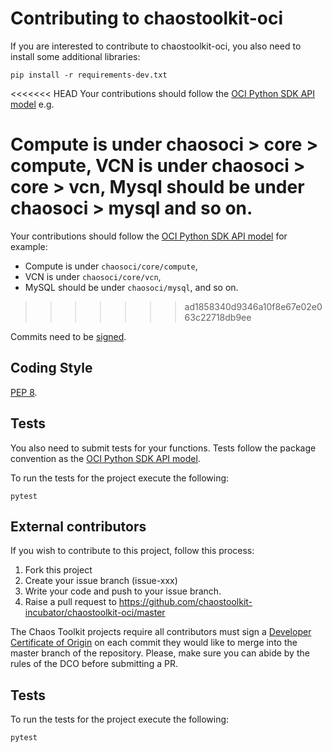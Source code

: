 [dco]: https://github.com/probot/dco#how-it-works
[oci-python-sdk]: https://oracle-cloud-infrastructure-python-sdk.readthedocs.io/en/latest/api/landing.html
[pep8]: https://pycodestyle.pycqa.org/en/latest/
[signing-commits]: https://help.github.com/en/github/authenticating-to-github/signing-commits

# Contributing to chaostoolkit-oci

If you are interested to contribute to chaostoolkit-oci, you also need to install some additional libraries:

```
pip install -r requirements-dev.txt
```

<<<<<<< HEAD
Your contributions should follow the [OCI Python SDK API model][oci-python-sdk] e.g. 

Compute is under chaosoci > core > compute, VCN is under chaosoci > core > vcn, Mysql should be under chaosoci > mysql and so on.
=======
Your contributions should follow the [OCI Python SDK API model][oci-python-sdk] for example:

* Compute is under `chaosoci/core/compute`, 
* VCN is under `chaosoci/core/vcn`, 
* MySQL should be under `chaosoci/mysql`, and so on.
>>>>>>> ad1858340d9346a10f8e67e02e063c22718db9ee

Commits need to be [signed][signing-commits].

## Coding Style

[PEP 8][pep8].

## Tests

You also need to submit tests for your functions. Tests follow the package convention as the [OCI Python SDK API model][oci-python-sdk].

To run the tests for the project execute the following:

```
pytest
```

## External contributors

If you wish to contribute to this project, follow this process:

1. Fork this project
2. Create your issue branch (issue-xxx)
3. Write your code and push to your issue branch.
4. Raise a pull request to https://github.com/chaostoolkit-incubator/chaostoolkit-oci/master

The Chaos Toolkit projects require all contributors must sign a
[Developer Certificate of Origin][dco] on each commit they would like to merge
into the master branch of the repository. Please, make sure you can abide by
the rules of the DCO before submitting a PR.

## Tests

To run the tests for the project execute the following:

```
pytest
```